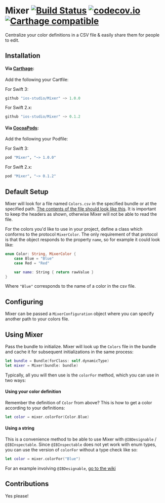 # Mixer [![Build Status](https://travis-ci.org/ios-studio/Mixer.svg?branch=master)](https://travis-ci.org/ios-studio/Mixer) [![codecov.io](https://codecov.io/github/ios-studio/Mixer/coverage.svg?branch=master)](https://codecov.io/github/ios-studio/Mixer?branch=master) [![Carthage compatible](https://img.shields.io/badge/Carthage-compatible-4BC51D.svg?style=flat)](https://github.com/Carthage/Carthage)
Centralize your color definitions in a CSV file & easily share them for people to edit.

## Installation

#### Via [Carthage](https://github.com/Carthage/Carthage):
Add the following your Cartfile:

For Swift 3:
```Swift
github "ios-studio/Mixer" ~> 1.0.0
```

For Swift 2.x:
```Swift
github "ios-studio/Mixer" ~> 0.1.2
```

#### Via [CocoaPods](https://cocoapods.org/):
Add the following your Podfile:

For Swift 3:
```ruby
pod "Mixer", "~> 1.0.0"
```

For Swift 2.x:
```ruby
pod "Mixer", "~> 0.1.2"
```

## Default Setup
Mixer will look for a file named `Colors.csv` in the specified bundle or at the specified path. [The contents of the file should look like this](https://github.com/ios-studio/Mixer/blob/master/MixerTests/Support/Colors.csv). It is important to keep the headers as shown, otherwise Mixer will not be able to read the file.

For the colors you'd like to use in your project, define a class which conforms to the protocol `MixerColor`. The only requirement of that protocol is that the object responds to the property `name`, so for example it could look like:

```Swift
enum Color: String, MixerColor {
    case Blue = "Blue"
    case Red = "Red"

    var name: String { return rawValue }
}

```

Where `"Blue"` corresponds to the name of a color in the csv file.

## Configuring
Mixer can be passed a `MixerConfiguration` object where you can specify another path to your colors file.

## Using Mixer

Pass the bundle to initialize. Mixer will look up the `Colors` file in the bundle and cache it for subsequent initializations in the same process:

```Swift
let bundle = Bundle(forClass: self.dynamicType)
let mixer = Mixer(bundle: bundle)
```

Typically, all you will then use is the `colorFor` method, which you can use in two ways:

#### Using your color definition

Remember the definition of `Color` from above? This is how to get a color according to your definitions:

```Swift
let color = mixer.colorFor(Color.Blue)
```

#### Using a string

This is a convenience method to be able to use Mixer with `@IBDesignable` / `@IBInspectable`. Since `@IBInspectable` does not yet work with enum types, you can use the version of `colorFor` without a type check like so:

```Swift
let color = mixer.colorFor("Blue")
```

For an example involving `@IBDesignable`, [go to the wiki](https://github.com/ios-studio/Mixer/wiki/Setting-up-an-@IBDesignable-Label)

## Contributions

Yes please!
